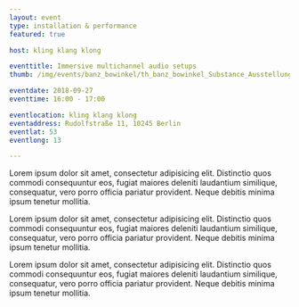 ```yaml
---
layout: event
type: installation & performance
featured: true

host: kling klang klong

eventtitle: Immersive multichannel audio setups
thumb: /img/events/banz_bowinkel/th_banz_bowinkel_Substance_Ausstellungsansicht_03.png

eventdate: 2018-09-27
eventtime: 16:00 - 17:00

eventlocation: kling klang klong
eventaddress: Rudolfstraße 11, 10245 Berlin
eventlat: 53
eventlong: 13

---
```


Lorem ipsum dolor sit amet, consectetur adipisicing elit. Distinctio quos commodi consequuntur eos, fugiat maiores deleniti laudantium similique, consequatur, vero porro officia pariatur provident. Neque debitis minima ipsum tenetur mollitia.

Lorem ipsum dolor sit amet, consectetur adipisicing elit. Distinctio quos commodi consequuntur eos, fugiat maiores deleniti laudantium similique, consequatur, vero porro officia pariatur provident. Neque debitis minima ipsum tenetur mollitia.

Lorem ipsum dolor sit amet, consectetur adipisicing elit. Distinctio quos commodi consequuntur eos, fugiat maiores deleniti laudantium similique, consequatur, vero porro officia pariatur provident. Neque debitis minima ipsum tenetur mollitia.
